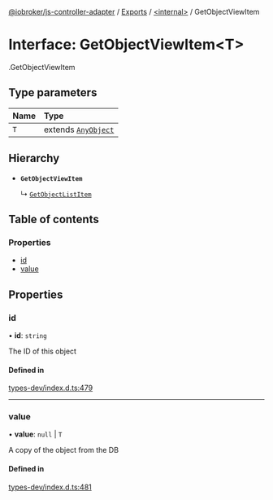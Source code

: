 [@iobroker/js-controller-adapter](../README.md) / [Exports](../modules.md) / [<internal\>](../modules/internal_.md) / GetObjectViewItem

# Interface: GetObjectViewItem<T\>

[<internal>](../modules/internal_.md).GetObjectViewItem

## Type parameters

| Name | Type |
| :------ | :------ |
| `T` | extends [`AnyObject`](../modules/internal_.md#anyobject) |

## Hierarchy

- **`GetObjectViewItem`**

  ↳ [`GetObjectListItem`](internal_.GetObjectListItem.md)

## Table of contents

### Properties

- [id](internal_.GetObjectViewItem.md#id)
- [value](internal_.GetObjectViewItem.md#value)

## Properties

### id

• **id**: `string`

The ID of this object

#### Defined in

[types-dev/index.d.ts:479](https://github.com/ioBroker/ioBroker.js-controller/blob/0eb416fc/packages/types-dev/index.d.ts#L479)

___

### value

• **value**: ``null`` \| `T`

A copy of the object from the DB

#### Defined in

[types-dev/index.d.ts:481](https://github.com/ioBroker/ioBroker.js-controller/blob/0eb416fc/packages/types-dev/index.d.ts#L481)
